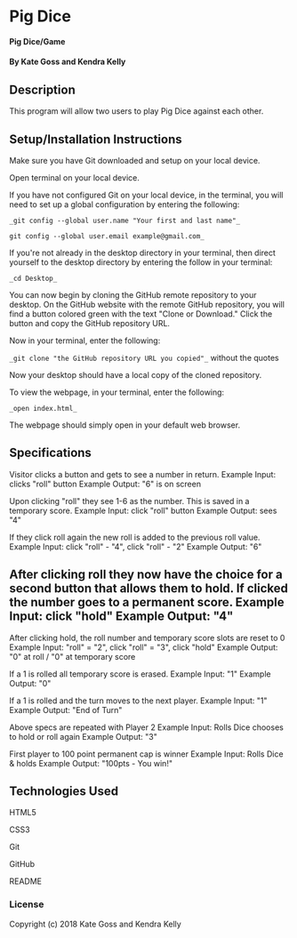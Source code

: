 # Pig Dice

#### Pig Dice/Game

#### By Kate Goss and Kendra Kelly

## Description

This program will allow two users to play Pig Dice against each other.

## Setup/Installation Instructions

Make sure you have Git downloaded and setup on your local device.

Open terminal on your local device.

If you have not configured Git on your local device, in the terminal, you will need to set up a global configuration by entering the following:

```
_git config --global user.name "Your first and last name"_

git config --global user.email example@gmail.com_
```
If you're not already in the desktop directory in your terminal, then direct yourself to the desktop directory by entering the follow in your terminal:

`_cd Desktop_`

You can now begin by cloning the GitHub remote repository to your desktop. On the GitHub website with the remote GitHub repository, you will find a button colored green with the text "Clone or Download." Click the button and copy the GitHub repository URL.

Now in your terminal, enter the following:

`_git clone "the GitHub repository URL you copied"_` without the quotes

Now your desktop should have a local copy of the cloned repository.

To view the webpage, in your terminal, enter the following:

`_open index.html_`

The webpage should simply open in your default web browser.

## Specifications

Visitor clicks a button and gets to see a number in return.
Example Input: clicks "roll" button
Example Output: "6" is on screen

Upon clicking "roll" they see 1-6 as the number. This is saved in a temporary score.
Example Input: click "roll" button
Example Output: sees "4"

If they click roll again the new roll is added to the previous roll value.
Example Input: click "roll" - "4", click "roll" - "2"
Example Output: "6"

After clicking roll they now have the choice for a second button that allows them to hold. If clicked the number goes to a permanent score.
Example Input: click "hold"
Example Output: "4"
-----
After clicking hold, the roll number and temporary score slots are reset to 0
Example Input: "roll" = "2", click "roll" = "3", click "hold"
Example Output: "0" at roll / "0" at temporary score

If a 1 is rolled all temporary score is erased.
Example Input: "1"
Example Output: "0"

If a 1 is rolled and the turn moves to the next player.
Example Input: "1"
Example Output: "End of Turn"

Above specs are repeated with Player 2
Example Input: Rolls Dice chooses to hold or roll again
Example Output: "3"

First player to 100 point permanent cap is winner
Example Input: Rolls Dice & holds
Example Output: "100pts - You win!"

## Technologies Used

HTML5

CSS3

Git

GitHub

README

### License

Copyright (c) 2018 Kate Goss and Kendra Kelly
